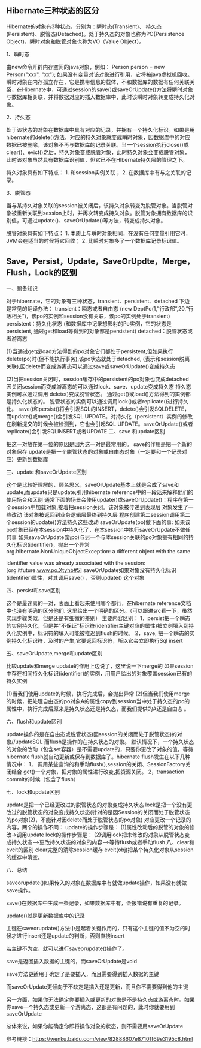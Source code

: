 ## Hibernate三种状态的区分

Hibernate的对象有3种状态，分别为：瞬时态(Transient)、 持久态(Persistent)、脱管态(Detached)。处于持久态的对象也称为PO(Persistence Object)，瞬时对象和脱管对象也称为VO（Value Object）。 

1、瞬时态

  由new命令开辟内存空间的java对象，例如： Person person = new Person("xxx", "xx"); 如果没有变量对该对象进行引用，它将被java虚拟机回收。瞬时对象在内存孤立存在，它是携带信息的载体，不和数据库的数据有任何关联关系，在Hibernate中，可通过session的save()或saveOrUpdate()方法将瞬时对象与数据库相关联，并将数据对应的插入数据库中，此时该瞬时对象转变成持久化对象。

2、持久态

  处于该状态的对象在数据库中具有对应的记录，并拥有一个持久化标识。如果是用hibernate的delete()方法，对应的持久对象就变成瞬时对象，因数据库中的对应数据已被删除，该对象不再与数据库的记录关联。当一个session执行close()或clear()、evict()之后，持久对象变成脱管对象，此时持久对象会变成脱管对象，此时该对象虽然具有数据库识别值，但它已不在HIbernate持久层的管理之下。    

  持久对象具有如下特点： 1. 和session实例关联； 2. 在数据库中有与之关联的记录。

3、脱管态

  当与某持久对象关联的session被关闭后，该持久对象转变为脱管对象。当脱管对象被重新关联到session上时，并再次转变成持久对象。脱管对象拥有数据库的识别值，可通过update()、saveOrUpdate()等方法，转变成持久对象。    

  脱管对象具有如下特点： 1. 本质上与瞬时对象相同，在没有任何变量引用它时，JVM会在适当的时候将它回收； 2. 比瞬时对象多了一个数据库记录标识值。

## Save，Persist，Update，SaveOrUpdte，Merge，Flush，Lock的区别

 一、预备知识 

  对于hibernate，它的对象有三种状态，transient、persistent、detached 下边是常见的翻译办法： transient：瞬态或者自由态 (new DeptPo(1,”行政部”,20,”行政相关”)，该po的实例和session没有关联，该po的实例处于transient) persistent：持久化状态 (和数据库中记录想影射的Po实例，它的状态是persistent, 通过get和load等得到的对象都是persistent) detached：脱管状态或者游离态 

(1)当通过get或load方法得到的po对象它们都处于persistent,但如果执行delete(po)时(但不能执行事务),该po状态就处于detached, (表示和session脱离关联),因delete而变成游离态可以通过save或saveOrUpdate()变成持久态

(2)当把session关闭时，session缓存中的persistent的po对象也变成detached 因关闭session而变成游离态的可以通过lock、save、update变成持久态 持久态实例可以通过调用 delete()变成脱管状态。 通过get()或load()方法得到的实例都是持久化状态的。 脱管状态的实例可以通过调用lock()或者replicate()进行持久化。 save()和persist()将会引发SQL的INSERT，delete()会引发SQLDELETE， 而update()或merge()会引发SQL UPDATE。对持久化（persistent）实例的修改在刷新提交的时候会被检测到，它也会引起SQL UPDATE。saveOrUpdate()或者replicate()会引发SQLINSERT或者UPDATE
二、save 和update区别 

  把这一对放在第一位的原因是因为这一对是最常用的。 save的作用是把一个新的对象保存 update是把一个脱管状态的对象或自由态对象（一定要和一个记录对应）更新到数据库 

三、update 和saveOrUpdate区别 

  这个是比较好理解的，顾名思义，saveOrUpdate基本上就是合成了save和update,而update只是update;引用hibernate reference中的一段话来解释他们的使用场合和区别 通常下面的场景会使用update()或saveOrUpdate()：程序在第一个session中加载对象,接着把session关闭。该对象被传递到表现层 对象发生了一些改动  该对象被返回到业务逻辑层最终到持久层  程序创建第二session调用第二个session的update()方法持久这些改动  saveOrUpdate(po)做下面的事:  如果该po对象已经在本session中持久化了，在本session中执行saveOrUpdate不做任何事  如果savaOrUpdate(新po)与另一个与本session关联的po对象拥有相同的持久化标识(identifier)，抛出一个异常  org.hibernate.NonUniqueObjectException: a different object with the same

identifier value was already associated with the session: [org.itfuture.www.po.Xtyhb#5] saveOrUpdate如果对象没有持久化标识(identifier)属性，对其调用save() ，否则update() 这个对象 

四、persist和save区别 

  这个是最迷离的一对，表面上看起来使用哪个都行，在hibernate reference文档中也没有明确的区分他们. 这里给出一个明确的区分。（可以跟进src看一下，虽然实现步骤类似，但是还是有细微的差别） 主要内容区别： 1，persist把一个瞬态的实例持久化，但是并"不保证"标识符(identifier主键对应的属性)被立刻填入到持久化实例中，标识符的填入可能被推迟到flush的时候。 2，save, 把一个瞬态的实例持久化标识符，及时的产生,它要返回标识符，所以它会立即执行Sql insert

五、saveOrUpdate,merge和update区别

  比较update和merge update的作用上边说了，这里说一下merge的 如果session中存在相同持久化标识(identifier)的实例，用用户给出的对象覆盖session已有的持久实例

(1)当我们使用update的时候，执行完成后，会抛出异常  (2)但当我们使用merge的时候，把处理自由态的po对象A的属性copy到session当中处于持久态的po的属性中，执行完成后原来是持久状态还是持久态，而我们提供的A还是自由态 。

六、flush和update区别

  update操作的是在自由态或脱管状态(因session的关闭而处于脱管状态)的对象//updateSQL 而flush是操作的在持久状态的对象。 默认情况下，一个持久状态的对象的改动（包含set容器）是不需要update的，只要你更改了对象的值，等待hibernate flush就自动更新或保存到数据库了。hibernate flush发生在以下几种情况中： 1， 调用某些查询的和手动flush(),session的关闭、SessionFactory关闭结合 get()一个对象，把对象的属性进行改变,把资源关闭。 2，transaction commit的时候（包含了flush） 

七、lock和update区别 

  update是把一个已经更改过的脱管状态的对象变成持久状态 lock是把一个没有更改过的脱管状态的对象变成持久状态(针对的是因Session的关闭而处于脱管状态的po对象(2)，不能针对因delete而处于脱管状态的po对象) 对应更改一个记录的内容，两个的操作不同： update的操作步骤是： (1)属性改动后的脱管的对象的修改->调用update lock的操作步骤是： (2)调用lock把未修改的对象从脱管状态变成持久状态-->更改持久状态的对象的内容-->等待flush或者手动flush 八、clear和evcit的区别 clear完整的清除session缓存 evcit(obj)把某个持久化对象从session的缓存中清空。

八、总结

saveorupdate()如果传入的对象在数据库中有就做update操作，如果没有就做save操作。

save()在数据库中生成一条记录，如果数据库中有，会报错说有重复的记录。

update()就是更新数据库中的记录

主键在saveorupdate()方法中是起着关键作用的，只有这个主键的值不为空的时候才进行insert还是update的判断，否则直接insert

若主键不为空，就可以进行saveorupdate()操作了。

save是返回插入数据的主键的，而saveOrUpdate是void

save方法更适用于确定了是要插入，而且需要得到插入数据的主键

而saveOrUpdate更倾向于不缺定是插入还是更新，而且你不需要得到他的主键

另一方面，如果你无法确定你要插入或更新的对象是不是持久态或游离态时。如果你save一个持久态或更新一个游离态，这都是有问题的，此时你就要用到saveOrUpdate

总体来说，如果你能确定你即将操作对象的状态，则不需要用saveOrUpdate

参考链接：https://wenku.baidu.com/view/82888607e87101f69e3195c8.html